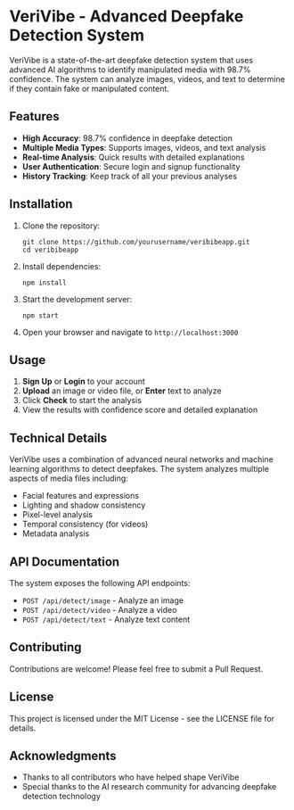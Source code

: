# VeriVibe - Advanced Deepfake Detection System

VeriVibe is a state-of-the-art deepfake detection system that uses advanced AI algorithms to identify manipulated media with 98.7% confidence. The system can analyze images, videos, and text to determine if they contain fake or manipulated content.

## Features

- **High Accuracy**: 98.7% confidence in deepfake detection
- **Multiple Media Types**: Supports images, videos, and text analysis
- **Real-time Analysis**: Quick results with detailed explanations
- **User Authentication**: Secure login and signup functionality
- **History Tracking**: Keep track of all your previous analyses

## Installation

1. Clone the repository:
   ```
   git clone https://github.com/yourusername/veribibeapp.git
   cd veribibeapp
   ```

2. Install dependencies:
   ```
   npm install
   ```

3. Start the development server:
   ```
   npm start
   ```

4. Open your browser and navigate to `http://localhost:3000`

## Usage

1. **Sign Up** or **Login** to your account
2. **Upload** an image or video file, or **Enter** text to analyze
3. Click **Check** to start the analysis
4. View the results with confidence score and detailed explanation

## Technical Details

VeriVibe uses a combination of advanced neural networks and machine learning algorithms to detect deepfakes. The system analyzes multiple aspects of media files including:

- Facial features and expressions
- Lighting and shadow consistency
- Pixel-level analysis
- Temporal consistency (for videos)
- Metadata analysis

## API Documentation

The system exposes the following API endpoints:

- `POST /api/detect/image` - Analyze an image
- `POST /api/detect/video` - Analyze a video
- `POST /api/detect/text` - Analyze text content

## Contributing

Contributions are welcome! Please feel free to submit a Pull Request.

## License

This project is licensed under the MIT License - see the LICENSE file for details.

## Acknowledgments

- Thanks to all contributors who have helped shape VeriVibe
- Special thanks to the AI research community for advancing deepfake detection technology
